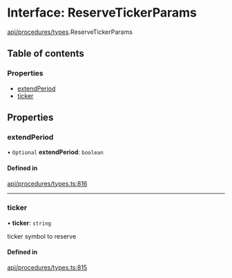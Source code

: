 # Interface: ReserveTickerParams

[api/procedures/types](../wiki/api.procedures.types).ReserveTickerParams

## Table of contents

### Properties

- [extendPeriod](../wiki/api.procedures.types.ReserveTickerParams#extendperiod)
- [ticker](../wiki/api.procedures.types.ReserveTickerParams#ticker)

## Properties

### extendPeriod

• `Optional` **extendPeriod**: `boolean`

#### Defined in

[api/procedures/types.ts:816](https://github.com/PolymeshAssociation/polymesh-sdk/blob/f8a937f04/src/api/procedures/types.ts#L816)

___

### ticker

• **ticker**: `string`

ticker symbol to reserve

#### Defined in

[api/procedures/types.ts:815](https://github.com/PolymeshAssociation/polymesh-sdk/blob/f8a937f04/src/api/procedures/types.ts#L815)
